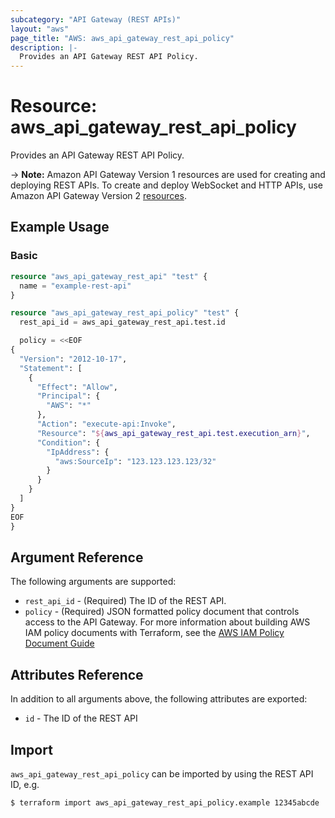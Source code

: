 ```yaml
---
subcategory: "API Gateway (REST APIs)"
layout: "aws"
page_title: "AWS: aws_api_gateway_rest_api_policy"
description: |-
  Provides an API Gateway REST API Policy.
---
```


# Resource: aws_api_gateway_rest_api_policy

Provides an API Gateway REST API Policy.

-> **Note:** Amazon API Gateway Version 1 resources are used for creating and deploying REST APIs. To create and deploy WebSocket and HTTP APIs, use Amazon API Gateway Version 2 [resources](/docs/providers/aws/r/apigatewayv2_api.html).

## Example Usage

### Basic

```terraform
resource "aws_api_gateway_rest_api" "test" {
  name = "example-rest-api"
}

resource "aws_api_gateway_rest_api_policy" "test" {
  rest_api_id = aws_api_gateway_rest_api.test.id

  policy = <<EOF
{
  "Version": "2012-10-17",
  "Statement": [
    {
      "Effect": "Allow",
      "Principal": {
        "AWS": "*"
      },
      "Action": "execute-api:Invoke",
      "Resource": "${aws_api_gateway_rest_api.test.execution_arn}",
      "Condition": {
        "IpAddress": {
          "aws:SourceIp": "123.123.123.123/32"
        }
      }
    }
  ]
}
EOF
}
```

## Argument Reference

The following arguments are supported:

* `rest_api_id` - (Required) The ID of the REST API.
* `policy` - (Required) JSON formatted policy document that controls access to the API Gateway. For more information about building AWS IAM policy documents with Terraform, see the [AWS IAM Policy Document Guide](https://learn.hashicorp.com/terraform/aws/iam-policy)

## Attributes Reference

In addition to all arguments above, the following attributes are exported:

* `id` - The ID of the REST API

## Import

`aws_api_gateway_rest_api_policy` can be imported by using the REST API ID, e.g.

```
$ terraform import aws_api_gateway_rest_api_policy.example 12345abcde
```
